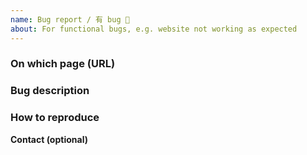 ```yaml
---
name: Bug report / 有 bug 🐞
about: For functional bugs, e.g. website not working as expected
---
```


### On which page (URL)

<!--- Please copy paste the URL, and if possible provide a screenshot (not required) -->

### Bug description

<!--- Describe what is going wrong as detail as possible, EN / JP / CN is welcomed -->

### How to reproduce

<!--- Please try to describe how to reproduce the bug -->

**Contact (optional)**

<!--- Feel free to leave an email, so I can contact you for more details. -->
